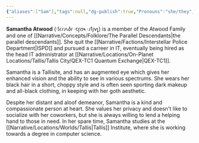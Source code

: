 ```yaml
---
{"aliases":["Sam"],"tags":null,"dg-publish":true,"Pronouns":"she/they","Full Name":"Samantha Avery Atwood","Role":"Dreamer","Species":"Tallisite","Gender":"Non-Binary","Universal Name":"·𐑕𐑩𐑥𐑨𐑯𐑔𐑩 ·𐑱𐑝𐑼𐑰 ·𐑨𐑑𐑢𐑫𐑛","permalink":"/narrative/characters/the-exchange/samantha-atwood/","dgPassFrontmatter":true}
---
```


**Samantha Atwood** (·𐑕𐑩𐑥𐑨𐑯𐑔𐑩 ·𐑱𐑝𐑼𐑰 ·𐑨𐑑𐑢𐑫𐑛) is a member of the Atwood Family and one of [[Narrative/Concepts/Folklore/The Parallel Descendants\|the parallel descendants]]. She quit the [[Narrative/Factions/Interstellar Police Department\|ISPD]] and pursued a carreer in IT, eventually being hired as the head IT administrator at [[Narrative/Locations/On-Planet Locations/Tallis/Tallis City/QEX-TC1 Quantum Exchange\|QEX-TC1]].

Samantha is a Tallisite, and has an augmented eye which gives her enhanced vision and the ability to see in various spectrums. She wears her black hair in a short, choppy style and is often seen sporting dark makeup and all-black clothing, in keeping with her goth aesthetic.

Despite her distant and aloof demeanor, Samantha is a kind and compassionate person at heart. She values her privacy and doesn't like to socialize with her coworkers, but she is always willing to lend a helping hand to those in need. In her spare time, Samantha studies at the [[Narrative/Locations/Worlds/Tallis\|Tallis]] Institute, where she is working towards a degree in computer science.